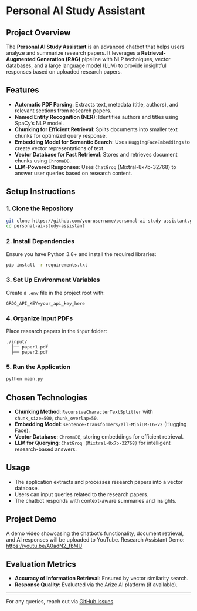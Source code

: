 # Personal AI Study Assistant

## Project Overview
The **Personal AI Study Assistant** is an advanced chatbot that helps users analyze and summarize research papers. It leverages a **Retrieval-Augmented Generation (RAG)** pipeline with NLP techniques, vector databases, and a large language model (LLM) to provide insightful responses based on uploaded research papers.

## Features
- **Automatic PDF Parsing**: Extracts text, metadata (title, authors), and relevant sections from research papers.
- **Named Entity Recognition (NER)**: Identifies authors and titles using SpaCy’s NLP model.
- **Chunking for Efficient Retrieval**: Splits documents into smaller text chunks for optimized query response.
- **Embedding Model for Semantic Search**: Uses `HuggingFaceEmbeddings` to create vector representations of text.
- **Vector Database for Fast Retrieval**: Stores and retrieves document chunks using `ChromaDB`.
- **LLM-Powered Responses**: Uses `ChatGroq` (Mixtral-8x7b-32768) to answer user queries based on research content.

## Setup Instructions
### 1. Clone the Repository
```sh
git clone https://github.com/yourusername/personal-ai-study-assistant.git
cd personal-ai-study-assistant
```

### 2. Install Dependencies
Ensure you have Python 3.8+ and install the required libraries:
```sh
pip install -r requirements.txt
```

### 3. Set Up Environment Variables
Create a `.env` file in the project root with:
```
GROQ_API_KEY=your_api_key_here
```

### 4. Organize Input PDFs
Place research papers in the `input` folder:
```
./input/
  ├── paper1.pdf
  ├── paper2.pdf
```

### 5. Run the Application
```sh
python main.py
```

## Chosen Technologies
- **Chunking Method**: `RecursiveCharacterTextSplitter` with `chunk_size=500`, `chunk_overlap=50`.
- **Embedding Model**: `sentence-transformers/all-MiniLM-L6-v2` (Hugging Face).
- **Vector Database**: `ChromaDB`, storing embeddings for efficient retrieval.
- **LLM for Querying**: `ChatGroq (Mixtral-8x7b-32768)` for intelligent research-based answers.

## Usage
- The application extracts and processes research papers into a vector database.
- Users can input queries related to the research papers.
- The chatbot responds with context-aware summaries and insights.

## Project Demo
A demo video showcasing the chatbot’s functionality, document retrieval, and AI responses will be uploaded to YouTube.
Research Assistant Demo:
https://youtu.be/A0adN2_fbMU


## Evaluation Metrics
- **Accuracy of Information Retrieval**: Ensured by vector similarity search.
- **Response Quality**: Evaluated via the Arize AI platform (if available).

---
For any queries, reach out via [GitHub Issues](https://github.com/yourusername/personal-ai-study-assistant/issues).


